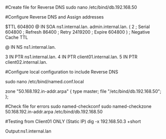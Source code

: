 #Create file for Reverse DNS
sudo nano /etc/bind/db.192.168.50

#Configure Reverse DNS and Assign addresses

$TTL 604800
@   IN  SOA ns1.internal.lan. admin.internal.lan. (
          2         ; Serial
     604800         ; Refresh
      86400         ; Retry
    2419200         ; Expire
     604800 )       ; Negative Cache TTL

@       IN  NS      ns1.internal.lan.

3       IN  PTR     ns1.internal.lan.
4       IN  PTR     client01.internal.lan.
5       IN  PTR     client02.internal.lan.


#Configure local configuration to include Reverse DNS

sudo nano /etc/bind/named.conf.local

zone "50.168.192.in-addr.arpa" {
    type master;
    file "/etc/bind/db.192.168.50";
};

#Check file for errors
sudo named-checkconf
sudo named-checkzone 50.168.192.in-addr.arpa /etc/bind/db.192.168.50

#Testing from Client01 ONLY (Static IP)
dig -x 192.168.50.3 +short

Output:ns1.internal.lan

